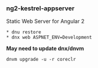 ### ng2-kestrel-appserver

Static Web Server for Angular 2

```
* dnu restore
* dnx web ASPNET_ENV=Development
```

**May need to update dnx/dnvm**

```
dnvm upgrade -u -r coreclr
```

